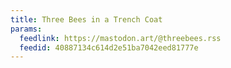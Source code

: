 ```yaml
---
title: Three Bees in a Trench Coat
params:
  feedlink: https://mastodon.art/@threebees.rss
  feedid: 40887134c614d2e51ba7042eed81777e
---
```

